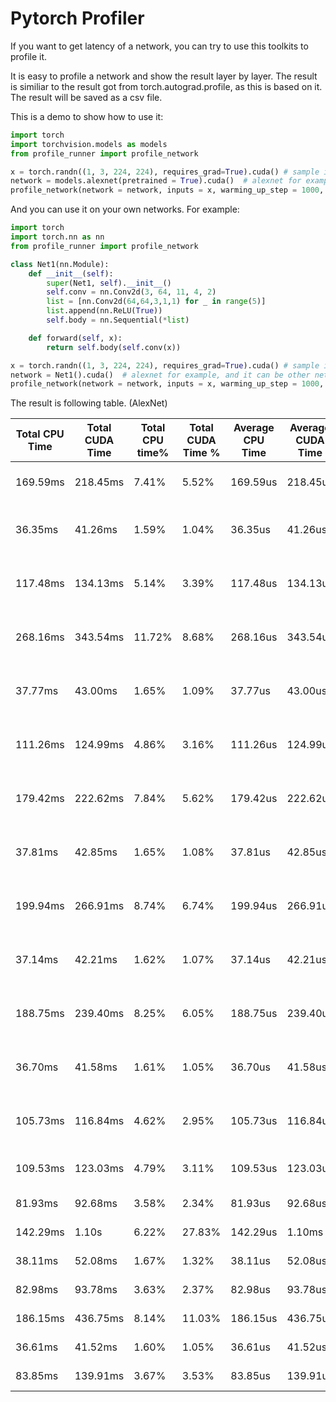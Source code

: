 # Pytorch Profiler

If you want to get latency of a network, you can try to use this toolkits to profile it.

It is easy to profile a network and show the result layer by layer. The result is similiar to the result got from torch.autograd.profile, as this is based on it. The result will be saved as a csv file.

This is a demo to show how to use it:

```python
import torch
import torchvision.models as models
from profile_runner import profile_network

x = torch.randn((1, 3, 224, 224), requires_grad=True).cuda() # sample inputs
network = models.alexnet(pretrained = True).cuda()  # alexnet for example, and it can be other network built from nn.Module
profile_network(network = network, inputs = x, warming_up_step = 1000, mertrix_step = 1000, save_path = 'res.csv')
```

And you can use it on your own networks. For example:
```python
import torch
import torch.nn as nn
from profile_runner import profile_network

class Net1(nn.Module):
    def __init__(self):
        super(Net1, self).__init__()
        self.conv = nn.Conv2d(3, 64, 11, 4, 2)
        list = [nn.Conv2d(64,64,3,1,1) for _ in range(5)]
        list.append(nn.ReLU(True))
        self.body = nn.Sequential(*list)

    def forward(self, x):
        return self.body(self.conv(x))

x = torch.randn((1, 3, 224, 224), requires_grad=True).cuda() # sample inputs
network = Net1().cuda()  # alexnet for example, and it can be other network built from nn.Module
profile_network(network = network, inputs = x, warming_up_step = 1000, mertrix_step = 1000, save_path = 'res.csv')
```

The result is following table. (AlexNet)

| Total CPU Time | Total CUDA Time | Total CPU time% | Total CUDA Time % | Average CPU Time | Average CUDA Time | Parameters | Input Size | Input Shape        | Input Data Type | Numbers of Calls | Architecture                                                                           |
|----------------|-----------------|-----------------|-------------------|------------------|-------------------|------------|------------|--------------------|-----------------|------------------|----------------------------------------------------------------------------------------|
| 169\.59ms      | 218\.45ms       | 7\.41%          | 5\.52%            | 169\.59us        | 218\.45us         | 23\.30k    | 150\.53k   | \[1, 3, 224, 224\] | torch\.float32  | 1000             | \(0\): Conv2d\(3, 64, kernel\_size=\(11, 11\), stride=\(4, 4\), padding=\(2, 2\)\)     |
| 36\.35ms       | 41\.26ms        | 1\.59%          | 1\.04%            | 36\.35us         | 41\.26us          | \-         | 193\.60k   | \[1, 64, 55, 55\]  | torch\.float32  | 1000             | \(1\): ReLU\(inplace=True\)                                                            |
| 117\.48ms      | 134\.13ms       | 5\.14%          | 3\.39%            | 117\.48us        | 134\.13us         | \-         | 193\.60k   | \[1, 64, 55, 55\]  | torch\.float32  | 1000             | \(2\): MaxPool2d\(kernel\_size=3, stride=2, padding=0, dilation=1, ceil\_mode=False\)  |
| 268\.16ms      | 343\.54ms       | 11\.72%         | 8\.68%            | 268\.16us        | 343\.54us         | 307\.39k   | 46\.66k    | \[1, 64, 27, 27\]  | torch\.float32  | 1000             | \(3\): Conv2d\(64, 192, kernel\_size=\(5, 5\), stride=\(1, 1\), padding=\(2, 2\)\)     |
| 37\.77ms       | 43\.00ms        | 1\.65%          | 1\.09%            | 37\.77us         | 43\.00us          | \-         | 139\.97k   | \[1, 192, 27, 27\] | torch\.float32  | 1000             | \(4\): ReLU\(inplace=True\)                                                            |
| 111\.26ms      | 124\.99ms       | 4\.86%          | 3\.16%            | 111\.26us        | 124\.99us         | \-         | 139\.97k   | \[1, 192, 27, 27\] | torch\.float32  | 1000             | \(5\): MaxPool2d\(kernel\_size=3, stride=2, padding=0, dilation=1, ceil\_mode=False\)  |
| 179\.42ms      | 222\.62ms       | 7\.84%          | 5\.62%            | 179\.42us        | 222\.62us         | 663\.94k   | 32\.45k    | \[1, 192, 13, 13\] | torch\.float32  | 1000             | \(6\): Conv2d\(192, 384, kernel\_size=\(3, 3\), stride=\(1, 1\), padding=\(1, 1\)\)    |
| 37\.81ms       | 42\.85ms        | 1\.65%          | 1\.08%            | 37\.81us         | 42\.85us          | \-         | 64\.90k    | \[1, 384, 13, 13\] | torch\.float32  | 1000             | \(7\): ReLU\(inplace=True\)                                                            |
| 199\.94ms      | 266\.91ms       | 8\.74%          | 6\.74%            | 199\.94us        | 266\.91us         | 884\.99k   | 64\.90k    | \[1, 384, 13, 13\] | torch\.float32  | 1000             | \(8\): Conv2d\(384, 256, kernel\_size=\(3, 3\), stride=\(1, 1\), padding=\(1, 1\)\)    |
| 37\.14ms       | 42\.21ms        | 1\.62%          | 1\.07%            | 37\.14us         | 42\.21us          | \-         | 43\.26k    | \[1, 256, 13, 13\] | torch\.float32  | 1000             | \(9\): ReLU\(inplace=True\)                                                            |
| 188\.75ms      | 239\.40ms       | 8\.25%          | 6\.05%            | 188\.75us        | 239\.40us         | 590\.08k   | 43\.26k    | \[1, 256, 13, 13\] | torch\.float32  | 1000             | \(10\): Conv2d\(256, 256, kernel\_size=\(3, 3\), stride=\(1, 1\), padding=\(1, 1\)\)   |
| 36\.70ms       | 41\.58ms        | 1\.61%          | 1\.05%            | 36\.70us         | 41\.58us          | \-         | 43\.26k    | \[1, 256, 13, 13\] | torch\.float32  | 1000             | \(11\): ReLU\(inplace=True\)                                                           |
| 105\.73ms      | 116\.84ms       | 4\.62%          | 2\.95%            | 105\.73us        | 116\.84us         | \-         | 43\.26k    | \[1, 256, 13, 13\] | torch\.float32  | 1000             | \(12\): MaxPool2d\(kernel\_size=3, stride=2, padding=0, dilation=1, ceil\_mode=False\) |
| 109\.53ms      | 123\.03ms       | 4\.79%          | 3\.11%            | 109\.53us        | 123\.03us         | \-         | 9\.22k     | \[1, 256, 6, 6\]   | torch\.float32  | 1000             | \(avgpool\): AdaptiveAvgPool2d\(output\_size=\(6, 6\)\)                                |
| 81\.93ms       | 92\.68ms        | 3\.58%          | 2\.34%            | 81\.93us         | 92\.68us          | \-         | 9\.22k     | \[1, 9216\]        | torch\.float32  | 1000             | \(0\): Dropout\(p=0\.5, inplace=False\)                                                |
| 142\.29ms      | 1\.10s          | 6\.22%          | 27\.83%           | 142\.29us        | 1\.10ms           | 37\.75m    | 9\.22k     | \[1, 9216\]        | torch\.float32  | 1000             | \(1\): Linear\(in\_features=9216, out\_features=4096, bias=True\)                      |
| 38\.11ms       | 52\.08ms        | 1\.67%          | 1\.32%            | 38\.11us         | 52\.08us          | \-         | 4\.10k     | \[1, 4096\]        | torch\.float32  | 1000             | \(2\): ReLU\(inplace=True\)                                                            |
| 82\.98ms       | 93\.78ms        | 3\.63%          | 2\.37%            | 82\.98us         | 93\.78us          | \-         | 4\.10k     | \[1, 4096\]        | torch\.float32  | 1000             | \(3\): Dropout\(p=0\.5, inplace=False\)                                                |
| 186\.15ms      | 436\.75ms       | 8\.14%          | 11\.03%           | 186\.15us        | 436\.75us         | 16\.78m    | 4\.10k     | \[1, 4096\]        | torch\.float32  | 1000             | \(4\): Linear\(in\_features=4096, out\_features=4096, bias=True\)                      |
| 36\.61ms       | 41\.52ms        | 1\.60%          | 1\.05%            | 36\.61us         | 41\.52us          | \-         | 4\.10k     | \[1, 4096\]        | torch\.float32  | 1000             | \(5\): ReLU\(inplace=True\)                                                            |
| 83\.85ms       | 139\.91ms       | 3\.67%          | 3\.53%            | 83\.85us         | 139\.91us         | 4\.10m     | 4\.10k     | \[1, 4096\]        | torch\.float32  | 1000             | \(6\): Linear\(in\_features=4096, out\_features=1000, bias=True\)                      |


